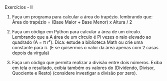 Exercícios - II

1) Faça um programa para calcular a área do trapézio. lembrando que: Área do trapézio = (Base Maior + Base Menor) x Altura / 2

2) Faça um código em Python para calcular a área de um círculo. Lembrando que a A área de um círculo é Pi vezes o raio elevado ao quadrado (A = π r²). Dica: estude a biblioteca Math ou crie uma constante para π. (E se quisermos o valor da área apenas com 2 casas depois da vírgula)

3) Faça um código que permita realizar a divisão entre dois números. Exiba em tela o resultado, exibia também os valores do (Dividendo, Divisor, Quociente e Resto) (considere investigar a divisão por zero).

